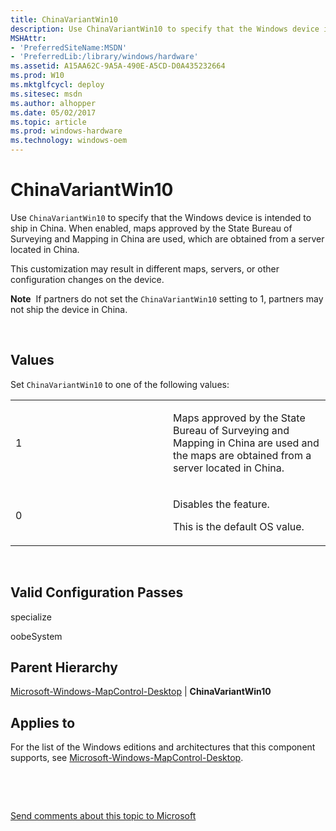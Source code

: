 ```yaml
---
title: ChinaVariantWin10
description: Use ChinaVariantWin10 to specify that the Windows device is intended to ship in China. When enabled, maps approved by the State Bureau of Surveying and Mapping in China are used, which are obtained from a server located in China.
MSHAttr:
- 'PreferredSiteName:MSDN'
- 'PreferredLib:/library/windows/hardware'
ms.assetid: A15AA62C-9A5A-490E-A5CD-D0A435232664
ms.prod: W10
ms.mktglfcycl: deploy
ms.sitesec: msdn
ms.author: alhopper
ms.date: 05/02/2017
ms.topic: article
ms.prod: windows-hardware
ms.technology: windows-oem
---
```


# ChinaVariantWin10


Use `ChinaVariantWin10` to specify that the Windows device is intended to ship in China. When enabled, maps approved by the State Bureau of Surveying and Mapping in China are used, which are obtained from a server located in China.

This customization may result in different maps, servers, or other configuration changes on the device.

**Note**  If partners do not set the `ChinaVariantWin10` setting to 1, partners may not ship the device in China.

 

## Values


Set `ChinaVariantWin10` to one of the following values:

<table>
<colgroup>
<col width="50%" />
<col width="50%" />
</colgroup>
<tbody>
<tr class="odd">
<td><p>1</p></td>
<td><p>Maps approved by the State Bureau of Surveying and Mapping in China are used and the maps are obtained from a server located in China.</p></td>
</tr>
<tr class="even">
<td><p>0</p></td>
<td><p>Disables the feature.</p>
<p>This is the default OS value.</p></td>
</tr>
</tbody>
</table>

 

## Valid Configuration Passes


specialize

oobeSystem

## Parent Hierarchy


[Microsoft-Windows-MapControl-Desktop](microsoft-windows-mapcontrol.md) | **ChinaVariantWin10**

## Applies to


For the list of the Windows editions and architectures that this component supports, see [Microsoft-Windows-MapControl-Desktop](microsoft-windows-mapcontrol.md).

 

 

[Send comments about this topic to Microsoft](mailto:wsddocfb@microsoft.com?subject=Documentation%20feedback%20%5Bp_unattend\p_unattend%5D:%20ChinaVariantWin10%20%20RELEASE:%20%2810/3/2016%29&body=%0A%0APRIVACY%20STATEMENT%0A%0AWe%20use%20your%20feedback%20to%20improve%20the%20documentation.%20We%20don't%20use%20your%20email%20address%20for%20any%20other%20purpose,%20and%20we'll%20remove%20your%20email%20address%20from%20our%20system%20after%20the%20issue%20that%20you're%20reporting%20is%20fixed.%20While%20we're%20working%20to%20fix%20this%20issue,%20we%20might%20send%20you%20an%20email%20message%20to%20ask%20for%20more%20info.%20Later,%20we%20might%20also%20send%20you%20an%20email%20message%20to%20let%20you%20know%20that%20we've%20addressed%20your%20feedback.%0A%0AFor%20more%20info%20about%20Microsoft's%20privacy%20policy,%20see%20http://privacy.microsoft.com/default.aspx. "Send comments about this topic to Microsoft")




